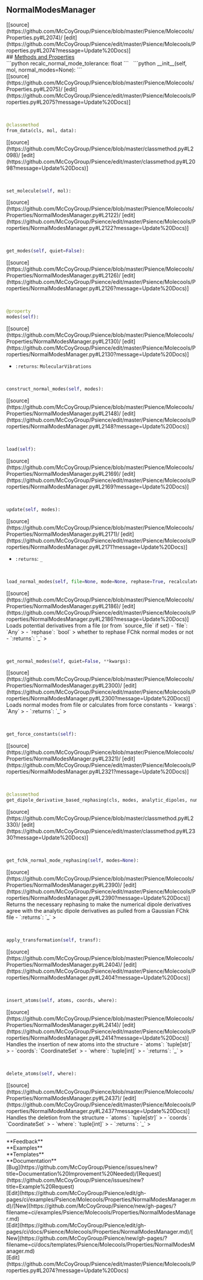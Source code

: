 ## <a id="Psience.Molecools.Properties.NormalModesManager">NormalModesManager</a> 

<div class="docs-source-link" markdown="1">
[[source](https://github.com/McCoyGroup/Psience/blob/master/Psience/Molecools/Properties.py#L2074)/
[edit](https://github.com/McCoyGroup/Psience/edit/master/Psience/Molecools/Properties.py#L2074?message=Update%20Docs)]
</div>









<div class="collapsible-section">
 <div class="collapsible-section collapsible-section-header" markdown="1">
## <a class="collapse-link" data-toggle="collapse" href="#methods" markdown="1"> Methods and Properties</a> <a class="float-right" data-toggle="collapse" href="#methods"><i class="fa fa-chevron-down"></i></a>
 </div>
 <div class="collapsible-section collapsible-section-body collapse show" id="methods" markdown="1">
 ```python
recalc_normal_mode_tolerance: float
```
<a id="Psience.Molecools.Properties.NormalModesManager.__init__" class="docs-object-method">&nbsp;</a> 
```python
__init__(self, mol, normal_modes=None): 
```
<div class="docs-source-link" markdown="1">
[[source](https://github.com/McCoyGroup/Psience/blob/master/Psience/Molecools/Properties.py#L2075)/
[edit](https://github.com/McCoyGroup/Psience/edit/master/Psience/Molecools/Properties.py#L2075?message=Update%20Docs)]
</div>


<a id="Psience.Molecools.Properties.NormalModesManager.from_data" class="docs-object-method">&nbsp;</a> 
```python
@classmethod
from_data(cls, mol, data): 
```
<div class="docs-source-link" markdown="1">
[[source](https://github.com/McCoyGroup/Psience/blob/master/classmethod.py#L2098)/
[edit](https://github.com/McCoyGroup/Psience/edit/master/classmethod.py#L2098?message=Update%20Docs)]
</div>


<a id="Psience.Molecools.Properties.NormalModesManager.set_molecule" class="docs-object-method">&nbsp;</a> 
```python
set_molecule(self, mol): 
```
<div class="docs-source-link" markdown="1">
[[source](https://github.com/McCoyGroup/Psience/blob/master/Psience/Molecools/Properties/NormalModesManager.py#L2122)/
[edit](https://github.com/McCoyGroup/Psience/edit/master/Psience/Molecools/Properties/NormalModesManager.py#L2122?message=Update%20Docs)]
</div>


<a id="Psience.Molecools.Properties.NormalModesManager.get_modes" class="docs-object-method">&nbsp;</a> 
```python
get_modes(self, quiet=False): 
```
<div class="docs-source-link" markdown="1">
[[source](https://github.com/McCoyGroup/Psience/blob/master/Psience/Molecools/Properties/NormalModesManager.py#L2126)/
[edit](https://github.com/McCoyGroup/Psience/edit/master/Psience/Molecools/Properties/NormalModesManager.py#L2126?message=Update%20Docs)]
</div>


<a id="Psience.Molecools.Properties.NormalModesManager.modes" class="docs-object-method">&nbsp;</a> 
```python
@property
modes(self): 
```
<div class="docs-source-link" markdown="1">
[[source](https://github.com/McCoyGroup/Psience/blob/master/Psience/Molecools/Properties/NormalModesManager.py#L2130)/
[edit](https://github.com/McCoyGroup/Psience/edit/master/Psience/Molecools/Properties/NormalModesManager.py#L2130?message=Update%20Docs)]
</div>

  - `:returns`: `MolecularVibrations`
    >


<a id="Psience.Molecools.Properties.NormalModesManager.construct_normal_modes" class="docs-object-method">&nbsp;</a> 
```python
construct_normal_modes(self, modes): 
```
<div class="docs-source-link" markdown="1">
[[source](https://github.com/McCoyGroup/Psience/blob/master/Psience/Molecools/Properties/NormalModesManager.py#L2148)/
[edit](https://github.com/McCoyGroup/Psience/edit/master/Psience/Molecools/Properties/NormalModesManager.py#L2148?message=Update%20Docs)]
</div>


<a id="Psience.Molecools.Properties.NormalModesManager.load" class="docs-object-method">&nbsp;</a> 
```python
load(self): 
```
<div class="docs-source-link" markdown="1">
[[source](https://github.com/McCoyGroup/Psience/blob/master/Psience/Molecools/Properties/NormalModesManager.py#L2169)/
[edit](https://github.com/McCoyGroup/Psience/edit/master/Psience/Molecools/Properties/NormalModesManager.py#L2169?message=Update%20Docs)]
</div>


<a id="Psience.Molecools.Properties.NormalModesManager.update" class="docs-object-method">&nbsp;</a> 
```python
update(self, modes): 
```
<div class="docs-source-link" markdown="1">
[[source](https://github.com/McCoyGroup/Psience/blob/master/Psience/Molecools/Properties/NormalModesManager.py#L2171)/
[edit](https://github.com/McCoyGroup/Psience/edit/master/Psience/Molecools/Properties/NormalModesManager.py#L2171?message=Update%20Docs)]
</div>

  - `:returns`: `_`
    >


<a id="Psience.Molecools.Properties.NormalModesManager.load_normal_modes" class="docs-object-method">&nbsp;</a> 
```python
load_normal_modes(self, file=None, mode=None, rephase=True, recalculate=False, quiet=False): 
```
<div class="docs-source-link" markdown="1">
[[source](https://github.com/McCoyGroup/Psience/blob/master/Psience/Molecools/Properties/NormalModesManager.py#L2186)/
[edit](https://github.com/McCoyGroup/Psience/edit/master/Psience/Molecools/Properties/NormalModesManager.py#L2186?message=Update%20Docs)]
</div>
Loads potential derivatives from a file (or from `source_file` if set)
  - `file`: `Any`
    > 
  - `rephase`: `bool`
    > whether to rephase FChk normal modes or not
  - `:returns`: `_`
    >


<a id="Psience.Molecools.Properties.NormalModesManager.get_normal_modes" class="docs-object-method">&nbsp;</a> 
```python
get_normal_modes(self, quiet=False, **kwargs): 
```
<div class="docs-source-link" markdown="1">
[[source](https://github.com/McCoyGroup/Psience/blob/master/Psience/Molecools/Properties/NormalModesManager.py#L2300)/
[edit](https://github.com/McCoyGroup/Psience/edit/master/Psience/Molecools/Properties/NormalModesManager.py#L2300?message=Update%20Docs)]
</div>
Loads normal modes from file or calculates
from force constants
  - `kwargs`: `Any`
    > 
  - `:returns`: `_`
    >


<a id="Psience.Molecools.Properties.NormalModesManager.get_force_constants" class="docs-object-method">&nbsp;</a> 
```python
get_force_constants(self): 
```
<div class="docs-source-link" markdown="1">
[[source](https://github.com/McCoyGroup/Psience/blob/master/Psience/Molecools/Properties/NormalModesManager.py#L2321)/
[edit](https://github.com/McCoyGroup/Psience/edit/master/Psience/Molecools/Properties/NormalModesManager.py#L2321?message=Update%20Docs)]
</div>


<a id="Psience.Molecools.Properties.NormalModesManager.get_dipole_derivative_based_rephasing" class="docs-object-method">&nbsp;</a> 
```python
@classmethod
get_dipole_derivative_based_rephasing(cls, modes, analytic_dipoles, numerical_dipoles): 
```
<div class="docs-source-link" markdown="1">
[[source](https://github.com/McCoyGroup/Psience/blob/master/classmethod.py#L2330)/
[edit](https://github.com/McCoyGroup/Psience/edit/master/classmethod.py#L2330?message=Update%20Docs)]
</div>


<a id="Psience.Molecools.Properties.NormalModesManager.get_fchk_normal_mode_rephasing" class="docs-object-method">&nbsp;</a> 
```python
get_fchk_normal_mode_rephasing(self, modes=None): 
```
<div class="docs-source-link" markdown="1">
[[source](https://github.com/McCoyGroup/Psience/blob/master/Psience/Molecools/Properties/NormalModesManager.py#L2390)/
[edit](https://github.com/McCoyGroup/Psience/edit/master/Psience/Molecools/Properties/NormalModesManager.py#L2390?message=Update%20Docs)]
</div>
Returns the necessary rephasing to make the numerical dipole derivatives
agree with the analytic dipole derivatives as pulled from a Gaussian FChk file
  - `:returns`: `_`
    >


<a id="Psience.Molecools.Properties.NormalModesManager.apply_transformation" class="docs-object-method">&nbsp;</a> 
```python
apply_transformation(self, transf): 
```
<div class="docs-source-link" markdown="1">
[[source](https://github.com/McCoyGroup/Psience/blob/master/Psience/Molecools/Properties/NormalModesManager.py#L2404)/
[edit](https://github.com/McCoyGroup/Psience/edit/master/Psience/Molecools/Properties/NormalModesManager.py#L2404?message=Update%20Docs)]
</div>


<a id="Psience.Molecools.Properties.NormalModesManager.insert_atoms" class="docs-object-method">&nbsp;</a> 
```python
insert_atoms(self, atoms, coords, where): 
```
<div class="docs-source-link" markdown="1">
[[source](https://github.com/McCoyGroup/Psience/blob/master/Psience/Molecools/Properties/NormalModesManager.py#L2414)/
[edit](https://github.com/McCoyGroup/Psience/edit/master/Psience/Molecools/Properties/NormalModesManager.py#L2414?message=Update%20Docs)]
</div>
Handles the insertion of new atoms into the structure
  - `atoms`: `tuple[str]`
    > 
  - `coords`: `CoordinateSet`
    > 
  - `where`: `tuple[int]`
    > 
  - `:returns`: `_`
    >


<a id="Psience.Molecools.Properties.NormalModesManager.delete_atoms" class="docs-object-method">&nbsp;</a> 
```python
delete_atoms(self, where): 
```
<div class="docs-source-link" markdown="1">
[[source](https://github.com/McCoyGroup/Psience/blob/master/Psience/Molecools/Properties/NormalModesManager.py#L2437)/
[edit](https://github.com/McCoyGroup/Psience/edit/master/Psience/Molecools/Properties/NormalModesManager.py#L2437?message=Update%20Docs)]
</div>
Handles the deletion from the structure
  - `atoms`: `tuple[str]`
    > 
  - `coords`: `CoordinateSet`
    > 
  - `where`: `tuple[int]`
    > 
  - `:returns`: `_`
    >
 </div>
</div>












---


<div markdown="1" class="text-secondary">
<div class="container">
  <div class="row">
   <div class="col" markdown="1">
**Feedback**   
</div>
   <div class="col" markdown="1">
**Examples**   
</div>
   <div class="col" markdown="1">
**Templates**   
</div>
   <div class="col" markdown="1">
**Documentation**   
</div>
   <div class="col" markdown="1">
   
</div>
   <div class="col" markdown="1">
   
</div>
   <div class="col" markdown="1">
   
</div>
</div>
  <div class="row">
   <div class="col" markdown="1">
[Bug](https://github.com/McCoyGroup/Psience/issues/new?title=Documentation%20Improvement%20Needed)/[Request](https://github.com/McCoyGroup/Psience/issues/new?title=Example%20Request)   
</div>
   <div class="col" markdown="1">
[Edit](https://github.com/McCoyGroup/Psience/edit/gh-pages/ci/examples/Psience/Molecools/Properties/NormalModesManager.md)/[New](https://github.com/McCoyGroup/Psience/new/gh-pages/?filename=ci/examples/Psience/Molecools/Properties/NormalModesManager.md)   
</div>
   <div class="col" markdown="1">
[Edit](https://github.com/McCoyGroup/Psience/edit/gh-pages/ci/docs/Psience/Molecools/Properties/NormalModesManager.md)/[New](https://github.com/McCoyGroup/Psience/new/gh-pages/?filename=ci/docs/templates/Psience/Molecools/Properties/NormalModesManager.md)   
</div>
   <div class="col" markdown="1">
[Edit](https://github.com/McCoyGroup/Psience/edit/master/Psience/Molecools/Properties.py#L2074?message=Update%20Docs)   
</div>
   <div class="col" markdown="1">
   
</div>
   <div class="col" markdown="1">
   
</div>
   <div class="col" markdown="1">
   
</div>
</div>
</div>
</div>